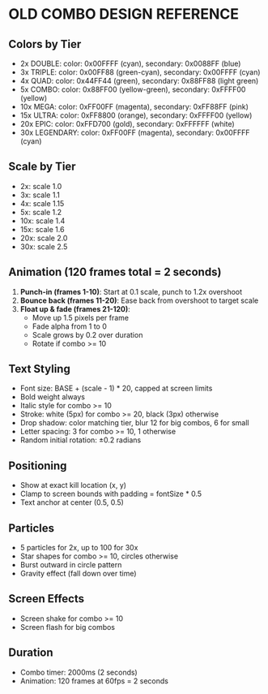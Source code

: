 # OLD COMBO DESIGN REFERENCE

## Colors by Tier
- 2x DOUBLE: color: 0x00FFFF (cyan), secondary: 0x0088FF (blue)
- 3x TRIPLE: color: 0x00FF88 (green-cyan), secondary: 0x00FFFF (cyan)
- 4x QUAD: color: 0x44FF44 (green), secondary: 0x88FF88 (light green)
- 5x COMBO: color: 0x88FF00 (yellow-green), secondary: 0xFFFF00 (yellow)
- 10x MEGA: color: 0xFF00FF (magenta), secondary: 0xFF88FF (pink)
- 15x ULTRA: color: 0xFF8800 (orange), secondary: 0xFFFF00 (yellow)
- 20x EPIC: color: 0xFFD700 (gold), secondary: 0xFFFFFF (white)
- 30x LEGENDARY: color: 0xFF00FF (magenta), secondary: 0x00FFFF (cyan)

## Scale by Tier
- 2x: scale 1.0
- 3x: scale 1.1
- 4x: scale 1.15
- 5x: scale 1.2
- 10x: scale 1.4
- 15x: scale 1.6
- 20x: scale 2.0
- 30x: scale 2.5

## Animation (120 frames total = 2 seconds)
1. **Punch-in (frames 1-10)**: Start at 0.1 scale, punch to 1.2x overshoot
2. **Bounce back (frames 11-20)**: Ease back from overshoot to target scale
3. **Float up & fade (frames 21-120)**: 
   - Move up 1.5 pixels per frame
   - Fade alpha from 1 to 0
   - Scale grows by 0.2 over duration
   - Rotate if combo >= 10

## Text Styling
- Font size: BASE + (scale - 1) * 20, capped at screen limits
- Bold weight always
- Italic style for combo >= 10
- Stroke: white (5px) for combo >= 20, black (3px) otherwise  
- Drop shadow: color matching tier, blur 12 for big combos, 6 for small
- Letter spacing: 3 for combo >= 10, 1 otherwise
- Random initial rotation: ±0.2 radians

## Positioning
- Show at exact kill location (x, y)
- Clamp to screen bounds with padding = fontSize * 0.5
- Text anchor at center (0.5, 0.5)

## Particles
- 5 particles for 2x, up to 100 for 30x
- Star shapes for combo >= 10, circles otherwise
- Burst outward in circle pattern
- Gravity effect (fall down over time)

## Screen Effects
- Screen shake for combo >= 10
- Screen flash for big combos

## Duration
- Combo timer: 2000ms (2 seconds)
- Animation: 120 frames at 60fps = 2 seconds